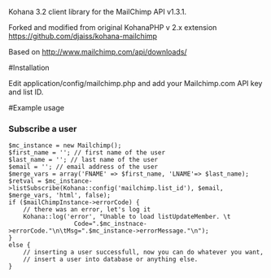 Kohana 3.2 client library for the MailChimp API v1.3.1. 

Forked and modified from original KohanaPHP v 2.x extension https://github.com/djaiss/kohana-mailchimp

Based on http://www.mailchimp.com/api/downloads/

#Installation

Edit application/config/mailchimp.php and add your Mailchimp.com API key and list ID.

#Example usage
### Subscribe a user

	$mc_instance = new Mailchimp();
	$first_name = ''; // first name of the user
	$last_name = ''; // last name of the user
	$email = ''; // email address of the user
	$merge_vars = array('FNAME' => $first_name, 'LNAME'=> $last_name);
	$retval = $mc_instance->listSubscribe(Kohana::config('mailchimp.list_id'), $email, $merge_vars, 'html', false);
	if ($mailChimpInstance->errorCode) {
		// there was an error, let's log it
		Kohana::log('error', "Unable to load listUpdateMember. \t
				      Code=".$mc_instnace->errorCode."\n\tMsg=".$mc_instance->errorMessage."\n");
	}
	else {
		// inserting a user successfull, now you can do whatever you want,
		// insert a user into database or anything else.
	}
